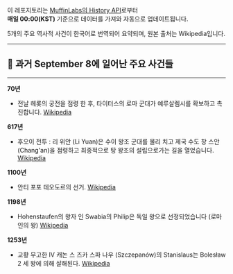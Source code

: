 

이 레포지토리는 [MuffinLabs의 History API](https://history.muffinlabs.com/date)로부터  
**매일 00:00(KST)** 기준으로 데이터를 가져와 자동으로 업데이트됩니다.

5개의 주요 역사적 사건이 한국어로 번역되어 요약되며, 원본 출처는 Wikipedia입니다.

---

## 📅 과거 **September 8**에 일어난 주요 사건들

---
**70년**
- 전날 헤롯의 궁전을 점령 한 후, 타이터스의 로마 군대가 예루살렘시를 확보하고 촉진합니다.  [Wikipedia](https://wikipedia.org/wiki/Herod%27s_Palace_(Jerusalem))

**617년**
- 후오이 전투 : 리 위안 (Li Yuan)은 수이 왕조 군대를 물리 치고 제국 수도 창 스안 (Chang'an)을 점령하고 최종적으로 탕 왕조의 설립으로가는 길을 열었습니다.  [Wikipedia](https://wikipedia.org/wiki/Battle_of_Huoyi)

**1100년**
- 안티 포포 테오도르의 선거.  [Wikipedia](https://wikipedia.org/wiki/Antipope_Theodoric)

**1198년**
- Hohenstaufen의 왕자 인 Swabia의 Philip은 독일 왕으로 선정되었습니다 (로마인의 왕)  [Wikipedia](https://wikipedia.org/wiki/Philip_of_Swabia)

**1253년**
- 교황 무고한 IV 캐논 스 즈카 스파 나우 (Szczepanów)의 Stanislaus는 Bolesław 2 세 왕에 의해 살해된다.  [Wikipedia](https://wikipedia.org/wiki/Pope_Innocent_IV)
